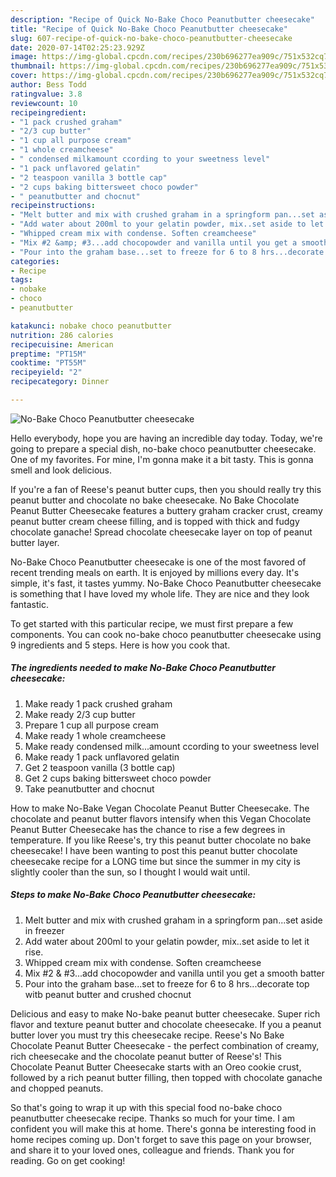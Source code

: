 ```yaml
---
description: "Recipe of Quick No-Bake Choco Peanutbutter cheesecake"
title: "Recipe of Quick No-Bake Choco Peanutbutter cheesecake"
slug: 607-recipe-of-quick-no-bake-choco-peanutbutter-cheesecake
date: 2020-07-14T02:25:23.929Z
image: https://img-global.cpcdn.com/recipes/230b696277ea909c/751x532cq70/no-bake-choco-peanutbutter-cheesecake-recipe-main-photo.jpg
thumbnail: https://img-global.cpcdn.com/recipes/230b696277ea909c/751x532cq70/no-bake-choco-peanutbutter-cheesecake-recipe-main-photo.jpg
cover: https://img-global.cpcdn.com/recipes/230b696277ea909c/751x532cq70/no-bake-choco-peanutbutter-cheesecake-recipe-main-photo.jpg
author: Bess Todd
ratingvalue: 3.8
reviewcount: 10
recipeingredient:
- "1 pack crushed graham"
- "2/3 cup butter"
- "1 cup all purpose cream"
- "1 whole creamcheese"
- " condensed milkamount ccording to your sweetness level"
- "1 pack unflavored gelatin"
- "2 teaspoon vanilla 3 bottle cap"
- "2 cups baking bittersweet choco powder"
- " peanutbutter and chocnut"
recipeinstructions:
- "Melt butter and mix with crushed graham in a springform pan...set aside in freezer"
- "Add water about 200ml to your gelatin powder, mix..set aside to let it rise."
- "Whipped cream mix with condense. Soften creamcheese"
- "Mix #2 &amp; #3...add chocopowder and vanilla until you get a smooth batter"
- "Pour into the graham base...set to freeze for 6 to 8 hrs...decorate top witb peanut butter and crushed chocnut"
categories:
- Recipe
tags:
- nobake
- choco
- peanutbutter

katakunci: nobake choco peanutbutter 
nutrition: 286 calories
recipecuisine: American
preptime: "PT15M"
cooktime: "PT55M"
recipeyield: "2"
recipecategory: Dinner

---
```



![No-Bake Choco Peanutbutter cheesecake](https://img-global.cpcdn.com/recipes/230b696277ea909c/751x532cq70/no-bake-choco-peanutbutter-cheesecake-recipe-main-photo.jpg)

Hello everybody, hope you are having an incredible day today. Today, we're going to prepare a special dish, no-bake choco peanutbutter cheesecake. One of my favorites. For mine, I'm gonna make it a bit tasty. This is gonna smell and look delicious.

If you&#39;re a fan of Reese&#39;s peanut butter cups, then you should really try this peanut butter and chocolate no bake cheesecake. No Bake Chocolate Peanut Butter Cheesecake features a buttery graham cracker crust, creamy peanut butter cream cheese filling, and is topped with thick and fudgy chocolate ganache! Spread chocolate cheesecake layer on top of peanut butter layer.

No-Bake Choco Peanutbutter cheesecake is one of the most favored of recent trending meals on earth. It is enjoyed by millions every day. It's simple, it's fast, it tastes yummy. No-Bake Choco Peanutbutter cheesecake is something that I have loved my whole life. They are nice and they look fantastic.


To get started with this particular recipe, we must first prepare a few components. You can cook no-bake choco peanutbutter cheesecake using 9 ingredients and 5 steps. Here is how you cook that.

<!--inarticleads1-->

##### The ingredients needed to make No-Bake Choco Peanutbutter cheesecake:

1. Make ready 1 pack crushed graham
1. Make ready 2/3 cup butter
1. Prepare 1 cup all purpose cream
1. Make ready 1 whole creamcheese
1. Make ready  condensed milk...amount ccording to your sweetness level
1. Make ready 1 pack unflavored gelatin
1. Get 2 teaspoon vanilla (3 bottle cap)
1. Get 2 cups baking bittersweet choco powder
1. Take  peanutbutter and chocnut


How to make No-Bake Vegan Chocolate Peanut Butter Cheesecake. The chocolate and peanut butter flavors intensify when this Vegan Chocolate Peanut Butter Cheesecake has the chance to rise a few degrees in temperature. If you like Reese&#39;s, try this peanut butter chocolate no bake cheesecake! I have been wanting to post this peanut butter chocolate cheesecake recipe for a LONG time but since the summer in my city is slightly cooler than the sun, so I thought I would wait until. 

<!--inarticleads2-->

##### Steps to make No-Bake Choco Peanutbutter cheesecake:

1. Melt butter and mix with crushed graham in a springform pan...set aside in freezer
1. Add water about 200ml to your gelatin powder, mix..set aside to let it rise.
1. Whipped cream mix with condense. Soften creamcheese
1. Mix #2 &amp; #3...add chocopowder and vanilla until you get a smooth batter
1. Pour into the graham base...set to freeze for 6 to 8 hrs...decorate top witb peanut butter and crushed chocnut


Delicious and easy to make No-bake peanut butter cheesecake. Super rich flavor and texture peanut butter and chocolate cheesecake. If you a peanut butter lover you must try this cheesecake recipe. Reese&#39;s No Bake Chocolate Peanut Butter Cheesecake - the perfect combination of creamy, rich cheesecake and the chocolate peanut butter of Reese&#39;s! This Chocolate Peanut Butter Cheesecake starts with an Oreo cookie crust, followed by a rich peanut butter filling, then topped with chocolate ganache and chopped peanuts. 

So that's going to wrap it up with this special food no-bake choco peanutbutter cheesecake recipe. Thanks so much for your time. I am confident you will make this at home. There's gonna be interesting food in home recipes coming up. Don't forget to save this page on your browser, and share it to your loved ones, colleague and friends. Thank you for reading. Go on get cooking!
